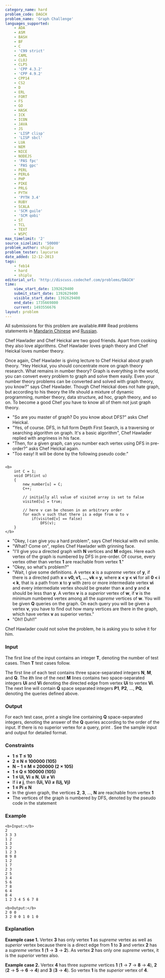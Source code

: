 ```yaml
---
category_name: hard
problem_code: DAGCH
problem_name: 'Graph Challenge'
languages_supported:
    - ADA
    - ASM
    - BASH
    - BF
    - C
    - 'C99 strict'
    - CAML
    - CLOJ
    - CLPS
    - 'CPP 4.3.2'
    - 'CPP 4.9.2'
    - CPP14
    - CS2
    - D
    - ERL
    - FORT
    - FS
    - GO
    - HASK
    - ICK
    - ICON
    - JAVA
    - JS
    - 'LISP clisp'
    - 'LISP sbcl'
    - LUA
    - NEM
    - NICE
    - NODEJS
    - 'PAS fpc'
    - 'PAS gpc'
    - PERL
    - PERL6
    - PHP
    - PIKE
    - PRLG
    - PYTH
    - 'PYTH 3.4'
    - RUBY
    - SCALA
    - 'SCM guile'
    - 'SCM qobi'
    - ST
    - TCL
    - TEXT
    - WSPC
max_timelimit: '2'
source_sizelimit: '50000'
problem_author: shiplu
problem_tester: laycurse
date_added: 12-12-2013
tags:
    - feb14
    - hard
    - shiplu
editorial_url: 'http://discuss.codechef.com/problems/DAGCH'
time:
    view_start_date: 1392629400
    submit_start_date: 1392629400
    visible_start_date: 1392629400
    end_date: 1735669800
    current: 1493556676
layout: problem
---
```

All submissions for this problem are available.###  Read problems statements in [Mandarin Chinese](http://www.codechef.com/download/translated/FEB14/mandarin/DAGCH.pdf) and [Russian](http://www.codechef.com/download/translated/FEB14/russian/DAGCH.pdf).

Chef Hawlader and Chef Heickal are two good friends. Apart from cooking they also love algorithms. Chef Hawlader loves graph theory and Chef Heickal loves number theory.

Once again, Chef Hawlader is giving lecture to Chef Heickal about graph theory. "Hey Heickal, you should concentrate more on graph theory research. What remains in number theory? Graph is everything in the world, you can convert every problem to graph and solve them easily. Even your number theory problems can be converted and solved with graph theory, you know?" says Chef Hawlader. Though Chef Heickal does not hate graph, but according to his theory the life should a mixture of dynamic programming, number theory, data structure, ad hoc, graph theory, and so on. To become a good Chef you have to know all of them not just graph theory.

- "So are you master of graph? Do you know about DFS?" asks Chef Heickal.
- "Yes, of course. DFS, in full form Depth First Search, is a traversing or searching algorithm on graph. It's a basic algorithm", Chef Hawlader replied with angriness in his face.
- "Then, for a given graph, can you number each vertex using DFS in pre-order?" asks Chef Heickal again.
- "Too easy! It will be done by the following pseudo code:"

```

<b>
	int C = 1;
	void DFS(int u)
	{
		new_number[u] = C;
		C++;

		// initially all value of visited array is set to false
		visited[u] = true;

		// here v can be chosen in an arbitrary order
		for each v such that there is a edge from u to v
			if(visited[v] == false) 
				DFS(v);
	}
</b>

```
- "Okey, I can give you a hard problem", says Chef Heickal with evil smile.
- "What? Come on", replies Chef Hawlader with grinning face.
- "I'll give you a directed graph with **N** vertices and **M** edges. Here each vertex of the graph is numbered by DFS in pre-order. Of course, every vertex other than vertex **1** are reachable from vertex **1**."
- "Okey, so what's problem?"
- "Wait, I give some definitions. A vertex **x** is a _supreme_ vertex of **y**, if there is a directed path **x = v0, v1, ..., vk = y**, where **x < y < vi** for all **0 < i < k**, that is a path from **x** to **y** with zero or more intermediate vertex **vi** and every intermediate vertex should be greater than **x** and **y** and **x** should be less than **y**. A vertex **v** is a _superior_ vertex of **w**, if **v** is the minimum numbered vertex among all the _supreme_ vertices of **w**. You will be given **Q** queries on the graph. On each query you will be given a vertex **v**, you have to find out how many vertices are there in the graph, which have vertex **v** as superior vertex."
- "Oh!! Duh!!"

Chef Hawlader could not solve the problem, he is asking you to solve it for him.

### Input

The first line of the input contains an integer **T**, denoting the number of test cases. Then **T** test cases follow.

The first line of each test contains three space-separated integers **N**, **M**, and **Q**. The **i**th line of the next **M** lines contains two space-separated integers **Ui** and **Vi** denoting the directed edge from vertex **Ui** to vertex **Vi**. The next line will contain **Q** space separated integers **P1**, **P2**, ..., **PQ**, denoting the queries defined above.

### Output

For each test case, print a single line containing **Q** space-separated integers, denoting the answer of the **Q** queries according to the order of the input. If there is no superior vertex for a query, print . See the sample input and output for detailed format.

### Constraints

- **1 ≤ T ≤ 10**
- **2 ≤ N ≤ 100000 (105)**
- **N − 1 ≤ M ≤ 200000 (2 × 105)**
- **1 ≤ Q ≤ 100000 (105)**
- **1 ≤ Ui, Vi ≤ N**, **Ui ≠ Vi**
- If **i ≠ j**, then **(Ui, Vi) ≠ (Uj, Vj)**
- **1 ≤ Pi ≤ N**
- In the given graph, the vertices **2**, **3**, ..., **N** are reachable from vertex **1**
- The vertices of the graph is numbered by DFS, denoted by the pseudo code in the statement

### Example

```
<b>Input:</b>
2
3 3 3
1 2
1 3
3 2
1 2 3
8 9 8
1 2
1 7
2 3
2 5
3 4
5 6
7 8
6 4
8 4
1 2 3 4 5 6 7 8

<b>Output:</b>
2 0 0
3 2 0 0 1 0 1 0

```
### Explanation

**Example case 1.** Vertex **3** has only vertex **1** as _supreme_ vertex as well as _superior_ vertex because there is a direct edge from **1** to **3** and vertex **2** has a _supreme_ vertex **1** (**1** → **3** → **2**). As vertex **2** has only one _supreme_ vertex, it is the _superior_ vertex also.

**Example case 2.** Vertex **4** has three _supreme_ vertices **1** (**1** → **7** → **8** → **4**), **2** (**2** → **5** → **6** → **4**) and **3** (**3** → **4**). So vertex **1** is the _superior_ vertex of **4**.